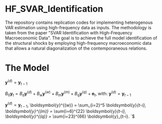 # HF_SVAR_Identification
The repository contains replication codes for implementing heterogenous VAR estimation using high-frequency data as inputs. The methodology is taken from the paper "SVAR Identification with High-Frequency Macroeconomic Data". The goal is to achieve the full model identification of the structural shocks by employing high-frequency macroeconomic data that allows a natural diagonalization of the contemporaneous relations.

# The Model
$\boldsymbol{y}^{(d)} = \boldsymbol{y}_{t-1}$

$B_0\boldsymbol{y}_{t} = B_d \boldsymbol{y}^{(d)}  + B_w \boldsymbol{y}^{(w)} + B_m \boldsymbol{y}^{(m)} + B_q \boldsymbol{y}^{(q)} + \boldsymbol{e}_t,$
with:
$\boldsymbol{y}^{(d)} = \boldsymbol{y}_{t-1}$
 
$\boldsymbol{y}^{(d)} = \boldsymbol{y}_{t-1}$, 
\boldsymbol{y}^{(w)} = \sum_{i=2}^5 \boldsymbol{y}_{t-i}, 
\boldsymbol{y}^{(m)} = \sum_{i=6}^{22} \boldsymbol{y}_{t-i}, 
\boldsymbol{y}^{(q)} = \sum_{i=23}^{66} \boldsymbol{y}_{t-i}. `$


